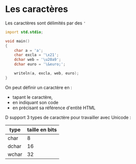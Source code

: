 # Les caractères

Les caractères sont délimités par des `'`

```D
import std.stdio;

void main()
{
    char a = 'a';
    char excla = '\x21';
    dchar web = '\u20a9';
    dchar euro = '\&euro;';

    writeln(a, excla, web, euro);
}
```

On peut définir un caractère en :
- tapant le caractère, 
- en indiquant son code 
- en précisant sa référence d'entité HTML

D support 3 types de caractère pour travailler avec Unicode : 

|  type | taille en bits |
|---|---|
| char  | 8 |
| dchar  | 16 |
| wchar  | 32 |




